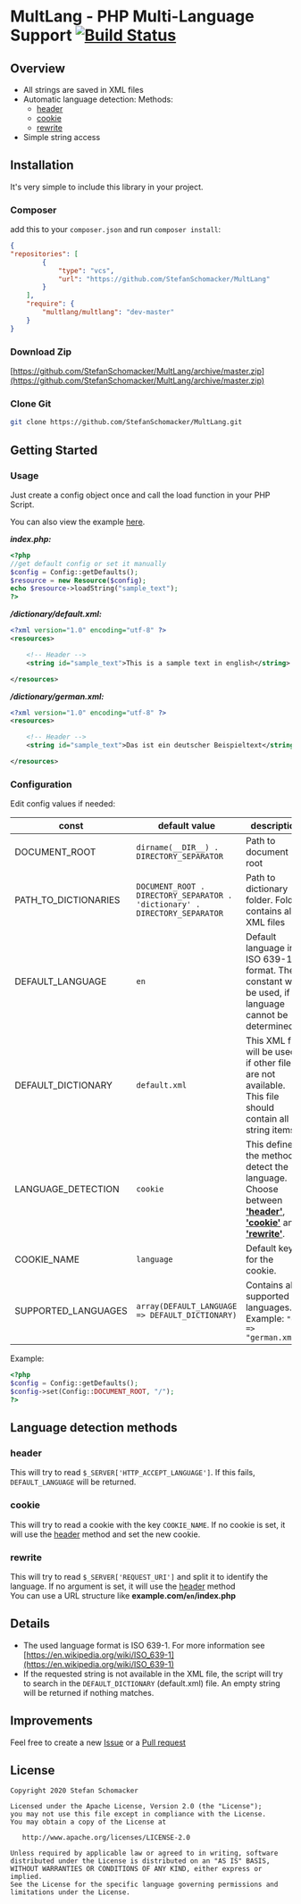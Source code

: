 # MultLang - PHP Multi-Language Support [![Build Status](https://travis-ci.org/StefanSchomacker/MultLang.svg?branch=master)](https://travis-ci.org/StefanSchomacker/MultLang)

## Overview
* All strings are saved in XML files
* Automatic language detection: Methods:
  * [header](#header)
  * [cookie](#cookie)
  * [rewrite](#rewrite)
* Simple string access

## Installation
It's very simple to include this library in your project.

### Composer

add this to your `composer.json` and run `composer install`:
```json
{
"repositories": [
        {
            "type": "vcs",
            "url": "https://github.com/StefanSchomacker/MultLang"
        }
    ],
    "require": {
        "multlang/multlang": "dev-master"
    }
}
```

### Download Zip

[https://github.com/StefanSchomacker/MultLang/archive/master.zip](https://github.com/StefanSchomacker/MultLang/archive/master.zip)

### Clone Git

```bash
git clone https://github.com/StefanSchomacker/MultLang.git
```

## Getting Started

### Usage

Just create a config object once and call the load function in your PHP Script.

You can also view the example [here](https://github.com/StefanSchomacker/MultLang/tree/master/example).

_**index.php:**_
```php
<?php
//get default config or set it manually
$config = Config::getDefaults();
$resource = new Resource($config);
echo $resource->loadString("sample_text");
?>
```

_**/dictionary/default.xml:**_
```xml
<?xml version="1.0" encoding="utf-8" ?>
<resources>

    <!-- Header -->
    <string id="sample_text">This is a sample text in english</string>

</resources>
```

_**/dictionary/german.xml:**_
```xml
<?xml version="1.0" encoding="utf-8" ?>
<resources>

    <!-- Header -->
    <string id="sample_text">Das ist ein deutscher Beispieltext</string>

</resources>
```

### Configuration
Edit config values if needed:

| const | default value | description |
| ------------ | ------------- | ------------- |
| DOCUMENT_ROOT | `dirname(__DIR__) . DIRECTORY_SEPARATOR` | Path to document root |
| PATH_TO_DICTIONARIES | `DOCUMENT_ROOT . DIRECTORY_SEPARATOR . 'dictionary' . DIRECTORY_SEPARATOR` | Path to dictionary folder. Folder contains all XML files |
| DEFAULT_LANGUAGE | `en` | Default language in ISO 639-1 format. The constant will be used, if language cannot be determined |
| DEFAULT_DICTIONARY | `default.xml` | This XML file will be used, if other files are not available. This file should contain all string items. |
| LANGUAGE_DETECTION | `cookie` | This defines the method to detect the language. Choose between **['header'](#header)**, **['cookie'](#cookie)** and **['rewrite'](#rewrite)**. |
| COOKIE_NAME | `language` | Default key for the cookie. |
| SUPPORTED_LANGUAGES | `array(DEFAULT_LANGUAGE => DEFAULT_DICTIONARY)` | Contains all supported languages. <br/> Example: `"de" => "german.xml",` |

Example:
```php
<?php
$config = Config::getDefaults();
$config->set(Config::DOCUMENT_ROOT, "/");
?>
```

## Language detection methods

### header
This will try to read `$_SERVER['HTTP_ACCEPT_LANGUAGE']`. 
If this fails, `DEFAULT_LANGUAGE` will be returned.

### cookie
This will try to read a cookie with the key `COOKIE_NAME`. 
If no cookie is set, it will use the [header](#header) method and set the new cookie.

### rewrite
This will try to read `$_SERVER['REQUEST_URI']` and split it to identify the language.
If no argument is set, it will use the [header](#header) method
<br />
You can use a URL structure like **example.com/`en`/index.php**

## Details
* The used language format is ISO 639-1. For more information see [https://en.wikipedia.org/wiki/ISO_639-1](https://en.wikipedia.org/wiki/ISO_639-1)
* If the requested string is not available in the XML file, the script will try to search in the `DEFAULT_DICTIONARY` (default.xml) file. An empty string will be returned if nothing matches.

## Improvements
Feel free to create a new
[Issue](https://github.com/StefanSchomacker/MultLang/issues) or a 
[Pull request](https://github.com/StefanSchomacker/MultLang/pulls)

## License
    Copyright 2020 Stefan Schomacker

    Licensed under the Apache License, Version 2.0 (the "License");
    you may not use this file except in compliance with the License.
    You may obtain a copy of the License at

       http://www.apache.org/licenses/LICENSE-2.0

    Unless required by applicable law or agreed to in writing, software
    distributed under the License is distributed on an "AS IS" BASIS,
    WITHOUT WARRANTIES OR CONDITIONS OF ANY KIND, either express or implied.
    See the License for the specific language governing permissions and
    limitations under the License.
